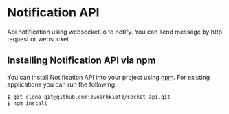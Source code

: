 # Notification API
Api notification using websocket.io to notify.
You can send message by http request or websocket

## Installing Notification API via npm

You can install Notification API into your project using
[npm](https://www.npmjs.com/). For existing applications you can run the following:

``` bash
$ git clone git@github.com:zvoanhkietz/socket_api.git
$ npm install
```
